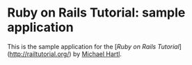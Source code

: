 # Ruby on Rails Tutorial: sample application

This is the sample application for the [*Ruby on Rails Tutorial*] (http://railtutorial.org/) by [Michael Hartl](http://michaelhartl.com/).